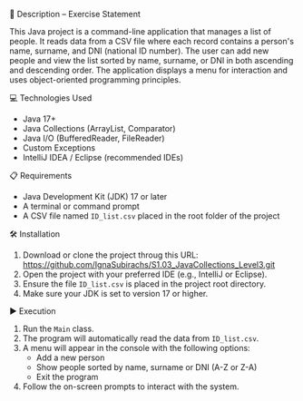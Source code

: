 📄 Description – Exercise Statement

This Java project is a command-line application that manages a list of people. It reads data from a CSV file where each record contains a person's name, surname, and DNI (national ID number). The user can add new people and view the list sorted by name, surname, or DNI in both ascending and descending order. The application displays a menu for interaction and uses object-oriented programming principles.

💻 Technologies Used

- Java 17+
- Java Collections (ArrayList, Comparator)
- Java I/O (BufferedReader, FileReader)
- Custom Exceptions
- IntelliJ IDEA / Eclipse (recommended IDEs)

📋 Requirements

- Java Development Kit (JDK) 17 or later
- A terminal or command prompt
- A CSV file named `ID_list.csv` placed in the root folder of the project

🛠️ Installation

1. Download or clone the project throug this URL: https://github.com/IgnaSubirachs/S1.03_JavaCollections_Level3.git
2. Open the project with your preferred IDE (e.g., IntelliJ or Eclipse).
3. Ensure the file `ID_list.csv` is placed in the project root directory.
4. Make sure your JDK is set to version 17 or higher.

▶️ Execution

1. Run the `Main` class.
2. The program will automatically read the data from `ID_list.csv`.
3. A menu will appear in the console with the following options:
    - Add a new person
    - Show people sorted by name, surname or DNI (A-Z or Z-A)
    - Exit the program
4. Follow the on-screen prompts to interact with the system.

